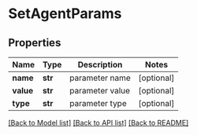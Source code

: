 # SetAgentParams

## Properties
Name | Type | Description | Notes
------------ | ------------- | ------------- | -------------
**name** | **str** | parameter name | [optional] 
**value** | **str** | parameter value | [optional] 
**type** | **str** | parameter type | [optional] 

[[Back to Model list]](../README.md#documentation-for-models) [[Back to API list]](../README.md#documentation-for-api-endpoints) [[Back to README]](../README.md)


